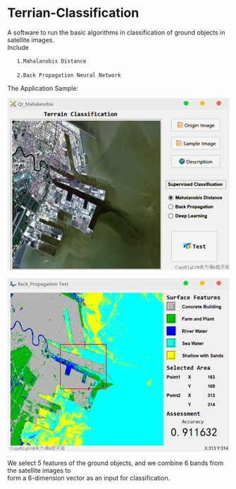 # Terrian-Classification  
A software to run the basic algorithms in classification  of ground objects in satellite images.  
 Include   
 
       1.Mahalanobis Distance  
       
       2.Back Propagation Neural Network  
       
 The Application Sample:  
 
   ![img](https://github.com/ZHULiyuanRS/Terrian-Classification/blob/master/x64/Debug/Image/sample1.bmp)  
 
   ![img](https://github.com/ZHULiyuanRS/Terrian-Classification/blob/master/x64/Debug/Image/sample2.bmp)  
   
   We select 5 features of the ground objects, and we combine 6 bands from the satellite images to  
   form a 6-dimension vector as an input for classification.
   
   
